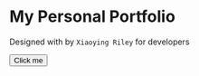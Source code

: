 # My Personal Portfolio

Designed with  by ```Xiaoying Riley``` for developers


<button name="button" onclick="http://www.google.com">Click me</button>

